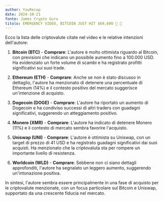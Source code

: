 ```yaml
---
author: YouRecap
date: 2024-10-21
fonte: James Crypto Guru
titolo: EMERGENCY VIDEO, BITCOIN JUST HIT $69,600 🚨 🚨
---
```


Ecco la lista delle criptovalute citate nel video e le relative intenzioni dell'autore:

1. **Bitcoin (BTC)** - **Comprare**: L'autore è molto ottimista riguardo al Bitcoin, con previsioni che indicano un possibile aumento fino a 100.000 USD. Ha evidenziato un forte volume di scambi e ha registrato profitti significativi sui suoi trade.

2. **Ethereum (ETH)** - **Comprare**: Anche se non è stato discusso in dettaglio, l'autore ha menzionato di detenere una percentuale di Ethereum (14%) e il contesto positivo del mercato suggerisce un'intenzione di acquisto.

3. **Dogecoin (DOGE)** - **Comprare**: L'autore ha riportato un aumento di Dogecoin e ha condiviso successi di altri traders con guadagni significativi, suggerendo un atteggiamento positivo.

4. **Monero (XMR)** - **Comprare**: L'autore ha indicato di detenere Monero (11%) e il contesto di mercato sembra favorire l'acquisto.

5. **Uniswap (UNI)** - **Comprare**: L'autore è ottimista su Uniswap, con un target di prezzo di 41 USD e ha registrato guadagni significativi dai suoi acquisti. Ha menzionato che la criptovaluta sta per rompere un importante livello di resistenza.

6. **Worldcoin (WLD)** - **Comprare**: Sebbene non ci siano dettagli approfonditi, l'autore ha segnalato un leggero aumento, suggerendo un'intonazione positiva.

In sintesi, l'autore sembra essere principalmente in una fase di acquisto per le criptovalute menzionate, con un focus particolare sul Bitcoin e Uniswap, supportato da una crescente fiducia nel mercato.
